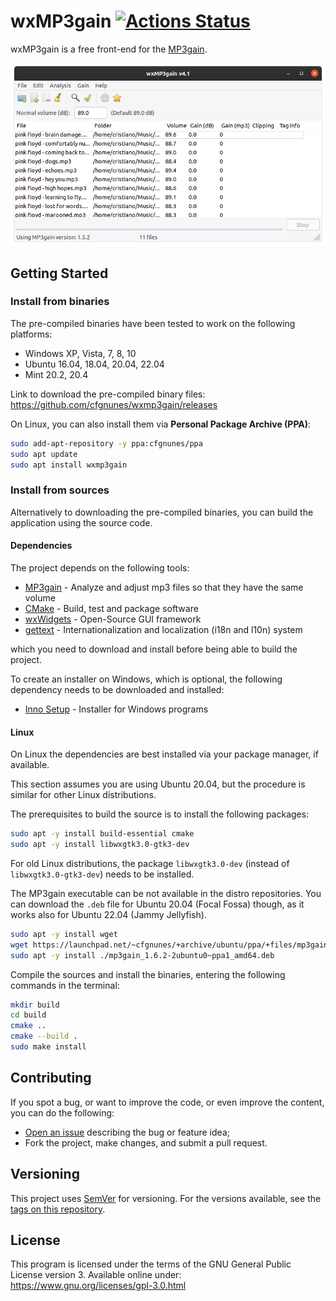 # wxMP3gain [![Actions Status](https://github.com/cfgnunes/wxmp3gain/workflows/build/badge.svg)](https://github.com/cfgnunes/wxmp3gain/actions)

wxMP3gain is a free front-end for the [MP3gain](http://mp3gain.sourceforge.net).

![screenshot](doc/screenshot.png)

## Getting Started

### Install from binaries

The pre-compiled binaries have been tested to work on the following platforms:

- Windows XP, Vista, 7, 8, 10
- Ubuntu 16.04, 18.04, 20.04, 22.04
- Mint 20.2, 20.4

Link to download the pre-compiled binary files: <https://github.com/cfgnunes/wxmp3gain/releases>

On Linux, you can also install them via **Personal Package Archive (PPA)**:

```sh
sudo add-apt-repository -y ppa:cfgnunes/ppa
sudo apt update
sudo apt install wxmp3gain
```

### Install from sources

Alternatively to downloading the pre-compiled binaries, you can build the application using the source code.

#### Dependencies

The project depends on the following tools:

- [MP3gain](http://mp3gain.sourceforge.net) - Analyze and adjust mp3 files so that they have the same volume
- [CMake](https://cmake.org) - Build, test and package software
- [wxWidgets](http://wxwidgets.org) - Open-Source GUI framework
- [gettext](https://www.gnu.org/software/gettext) - Internationalization and localization (i18n and l10n) system

which you need to download and install before being able to build the project.

To create an installer on Windows, which is optional, the following dependency needs to be downloaded and installed:

- [Inno Setup](http://www.jrsoftware.org/isinfo.php) - Installer for Windows programs

#### Linux

On Linux the dependencies are best installed via your package manager, if available.

This section assumes you are using Ubuntu 20.04, but the procedure is similar for other Linux distributions.

The prerequisites to build the source is to install the following packages:

```sh
sudo apt -y install build-essential cmake
sudo apt -y install libwxgtk3.0-gtk3-dev
```

For old Linux distributions, the package `libwxgtk3.0-dev` (instead of `libwxgtk3.0-gtk3-dev`) needs to be installed.

The MP3gain executable can be not available in the distro repositories.
You can download the `.deb` file for Ubuntu 20.04 (Focal Fossa) though, as it works also for Ubuntu 22.04 (Jammy Jellyfish).

```sh
sudo apt -y install wget
wget https://launchpad.net/~cfgnunes/+archive/ubuntu/ppa/+files/mp3gain_1.6.2-2ubuntu0~ppa1_amd64.deb
sudo apt -y install ./mp3gain_1.6.2-2ubuntu0~ppa1_amd64.deb
```

Compile the sources and install the binaries, entering the following commands in the terminal:

```sh
mkdir build
cd build
cmake ..
cmake --build .
sudo make install
```

## Contributing

If you spot a bug, or want to improve the code, or even improve the content, you can do the following:

- [Open an issue](https://github.com/cfgnunes/wxmp3gain/issues/new) describing the bug or feature idea;
- Fork the project, make changes, and submit a pull request.

## Versioning

This project uses [SemVer](https://semver.org) for versioning. For the versions available, see the [tags on this repository](https://github.com/cfgnunes/wxmp3gain/tags).

## License

This program is licensed under the terms of the GNU General Public License version 3. Available online under:
<https://www.gnu.org/licenses/gpl-3.0.html>
